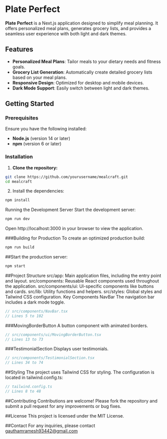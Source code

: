 # Plate Perfect

**Plate Perfect** is a Next.js application designed to simplify meal planning. It offers personalized meal plans, generates grocery lists, and provides a seamless user experience with both light and dark themes.

## Features

- **Personalized Meal Plans**: Tailor meals to your dietary needs and fitness goals.
- **Grocery List Generation**: Automatically create detailed grocery lists based on your meal plans.
- **Responsive Design**: Optimized for desktop and mobile devices.
- **Dark Mode Support**: Easily switch between light and dark themes.

## Getting Started

### Prerequisites

Ensure you have the following installed:

- **Node.js** (version 14 or later)
- **npm** (version 6 or later)

### Installation

1. **Clone the repository:**

```bash
git clone https://github.com/yourusername/mealcraft.git
cd mealcraft
```

2. Install the dependencies:

```bash
npm install
```

Running the Development Server
Start the development server:

```bash
npm run dev
```

Open http://localhost:3000 in your browser to view the application.

###Building for Production
To create an optimized production build:

```bash
npm run build
```
##Start the production server:

```bash
npm start
```

##Project Structure
src/app: Main application files, including the entry point and layout.
src/components: Reusable React components used throughout the application.
src/components/ui: UI-specific components like buttons and cards.
src/lib: Utility functions and helpers.
src/styles: Global styles and Tailwind CSS configuration.
Key Components
NavBar
The navigation bar includes a dark mode toggle.

```typescript
// src/components/NavBar.tsx
// Lines 5 to 102
```

###MovingBorderButton
A button component with animated borders.

```typescript
// src/components/ui/MovingBorderButton.tsx
// Lines 13 to 73
```

###TestimonialSection
Displays user testimonials.

```typescript
// src/components/TestimonialSection.tsx
// Lines 34 to 74
```

##Styling
The project uses Tailwind CSS for styling. The configuration is located in tailwind.config.ts:

```typescript
// tailwind.config.ts
// Lines 8 to 48
```

##Contributing
Contributions are welcome! Please fork the repository and submit a pull request for any improvements or bug fixes.

##License
This project is licensed under the MIT License.

##Contact
For any inquiries, please contact gauthamramesh93442@gmail.com
